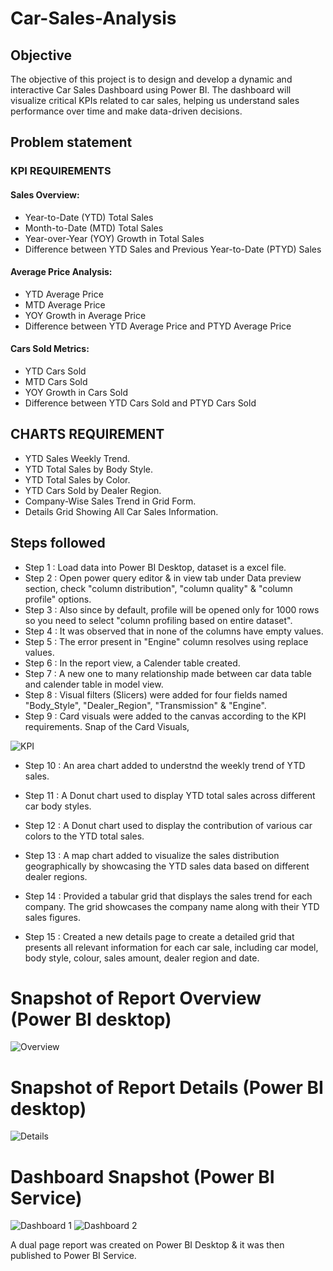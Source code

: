 # Car-Sales-Analysis

## Objective

The objective of this project is to design and develop a dynamic and interactive Car Sales Dashboard using Power BI. The dashboard will visualize critical KPIs related to car sales, helping us understand sales performance over time and make data-driven decisions.

## Problem statement
### KPI REQUIREMENTS
  
#### Sales Overview:
   - Year-to-Date (YTD) Total Sales
   - Month-to-Date (MTD) Total Sales
   - Year-over-Year (YOY) Growth in Total Sales
   - Difference between YTD Sales and Previous Year-to-Date (PTYD) Sales
#### Average Price Analysis:
   - YTD Average Price
   - MTD Average Price
   - YOY Growth in Average Price
   - Difference between YTD Average Price and PTYD Average Price
#### Cars Sold Metrics:
   - YTD Cars Sold
   - MTD Cars Sold
   - YOY Growth in Cars Sold
   - Difference between YTD Cars Sold and PTYD Cars Sold

  
## CHARTS REQUIREMENT

- YTD Sales Weekly Trend.
- YTD Total Sales by Body Style.
- YTD Total Sales by Color.
- YTD Cars Sold by Dealer Region.
- Company-Wise Sales Trend in Grid Form.
- Details Grid Showing All Car Sales Information.




## Steps followed 

- Step 1 : Load data into Power BI Desktop, dataset is a excel file.
- Step 2 : Open power query editor & in view tab under Data preview section, check "column distribution", "column quality" & "column profile" options.
- Step 3 : Also since by default, profile will be opened only for 1000 rows so you need to select "column profiling based on entire dataset".
- Step 4 : It was observed that in none of the columns have empty values.
- Step 5 : The error present in "Engine" column resolves using replace values.
- Step 6 : In the report view, a Calender table created.
- Step 7 : A new one to many relationship made between car data table and calender table in model view. 
- Step 8 : Visual filters (Slicers) were added for four fields named "Body_Style", "Dealer_Region", "Transmission" & "Engine".
- Step 9 : Card visuals were added to the canvas according to the KPI requirements.
   Snap of the Card Visuals,
      
![KPI](https://github.com/user-attachments/assets/d0db04ca-f198-49bc-8f97-518aba7bd70c)
           
- Step 10 : An area chart added to understnd the weekly trend of YTD sales.
  
- Step 11 : A Donut chart used to display YTD total sales across different car body styles.

- Step 12 : A Donut chart used to display the contribution of various car colors to the YTD total sales.
  
- Step 13 : A map chart added to visualize the sales distribution geographically by showcasing the YTD sales data based on different dealer regions.
  
- Step 14 :  Provided a tabular grid that displays the sales trend for each company. The grid showcases the company name along with their YTD sales figures.
        
- Step 15 : Created a new details page to create a detailed grid that presents all relevant information for each car sale, including car model, body style, colour, sales amount, dealer region and date.

# Snapshot of Report Overview (Power BI desktop)
![Overview](https://github.com/user-attachments/assets/8ba9c1cf-671a-4639-801f-443a318decc3)


# Snapshot of Report Details (Power BI desktop)
![Details](https://github.com/user-attachments/assets/78ad9c40-b0f8-4559-9a9a-25c16070d8d5)
 
 # Dashboard Snapshot (Power BI Service)
 
![Dashboard 1](https://github.com/user-attachments/assets/77db31ec-fa6e-4b16-bf5d-e5bf9260e4b9)
![Dashboard 2](https://github.com/user-attachments/assets/caea4dab-4805-49dd-a00e-564a500b0cd8)

 




A dual page report was created on Power BI Desktop & it was then published to Power BI Service.


